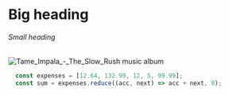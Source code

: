 # Big heading
###### Small heading

![Tame_Impala_-_The_Slow_Rush music album](https://github.com/bartosztrusinski/skills-communicate-using-markdown/assets/33166095/a8bc1ab5-cb56-4a52-a25f-0b1c340650a7)

```js
  const expenses = [12.64, 132.99, 12, 5, 99.99];
  const sum = expenses.reduce((acc, next) => acc + next, 0);
```
